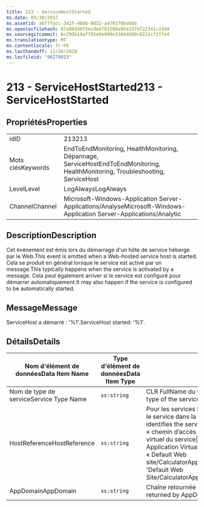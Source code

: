 ```yaml
---
title: 213 - ServiceHostStarted
ms.date: 03/30/2017
ms.assetid: a6f7facc-342f-46bb-9d52-a470178ba6bb
ms.openlocfilehash: 87a98d30f5ecde6f81580a95e337df22341c23d4
ms.sourcegitcommit: bc293b14af795e0e999e3304dd40c0222cf2ffe4
ms.translationtype: MT
ms.contentlocale: fr-FR
ms.lasthandoff: 11/26/2020
ms.locfileid: "96279023"
---
```

# <a name="213---servicehoststarted"></a><span data-ttu-id="a24e6-102">213 - ServiceHostStarted</span><span class="sxs-lookup"><span data-stu-id="a24e6-102">213 - ServiceHostStarted</span></span>

## <a name="properties"></a><span data-ttu-id="a24e6-103">Propriétés</span><span class="sxs-lookup"><span data-stu-id="a24e6-103">Properties</span></span>  
  
|||  
|-|-|  
|<span data-ttu-id="a24e6-104">id</span><span class="sxs-lookup"><span data-stu-id="a24e6-104">ID</span></span>|<span data-ttu-id="a24e6-105">213</span><span class="sxs-lookup"><span data-stu-id="a24e6-105">213</span></span>|  
|<span data-ttu-id="a24e6-106">Mots clés</span><span class="sxs-lookup"><span data-stu-id="a24e6-106">Keywords</span></span>|<span data-ttu-id="a24e6-107">EndToEndMonitoring, HealthMonitoring, Dépannage, ServiceHost</span><span class="sxs-lookup"><span data-stu-id="a24e6-107">EndToEndMonitoring, HealthMonitoring, Troubleshooting, ServiceHost</span></span>|  
|<span data-ttu-id="a24e6-108">Level</span><span class="sxs-lookup"><span data-stu-id="a24e6-108">Level</span></span>|<span data-ttu-id="a24e6-109">LogAlways</span><span class="sxs-lookup"><span data-stu-id="a24e6-109">LogAlways</span></span>|  
|<span data-ttu-id="a24e6-110">Channel</span><span class="sxs-lookup"><span data-stu-id="a24e6-110">Channel</span></span>|<span data-ttu-id="a24e6-111">Microsoft-Windows-Application Server-Applications/Analyse</span><span class="sxs-lookup"><span data-stu-id="a24e6-111">Microsoft-Windows-Application Server-Applications/Analytic</span></span>|  
  
## <a name="description"></a><span data-ttu-id="a24e6-112">Description</span><span class="sxs-lookup"><span data-stu-id="a24e6-112">Description</span></span>  

 <span data-ttu-id="a24e6-113">Cet événement est émis lors du démarrage d'un hôte de service hébergé par le Web.</span><span class="sxs-lookup"><span data-stu-id="a24e6-113">This event is emitted when a Web-hosted service host is started.</span></span> <span data-ttu-id="a24e6-114">Cela se produit en général lorsque le service est activé par un message.</span><span class="sxs-lookup"><span data-stu-id="a24e6-114">This typically happens when the service is activated by a message.</span></span> <span data-ttu-id="a24e6-115">Cela peut également arriver si le service est configuré pour démarrer automatiquement.</span><span class="sxs-lookup"><span data-stu-id="a24e6-115">It may also happen if the service is configured to be automatically started.</span></span>  
  
## <a name="message"></a><span data-ttu-id="a24e6-116">Message</span><span class="sxs-lookup"><span data-stu-id="a24e6-116">Message</span></span>  

 <span data-ttu-id="a24e6-117">ServiceHost a démarré : '%1'.</span><span class="sxs-lookup"><span data-stu-id="a24e6-117">ServiceHost started: '%1'.</span></span>  
  
## <a name="details"></a><span data-ttu-id="a24e6-118">Détails</span><span class="sxs-lookup"><span data-stu-id="a24e6-118">Details</span></span>  
  
|<span data-ttu-id="a24e6-119">Nom d'élément de données</span><span class="sxs-lookup"><span data-stu-id="a24e6-119">Data Item Name</span></span>|<span data-ttu-id="a24e6-120">Type d'élément de données</span><span class="sxs-lookup"><span data-stu-id="a24e6-120">Data Item Type</span></span>|<span data-ttu-id="a24e6-121">Description</span><span class="sxs-lookup"><span data-stu-id="a24e6-121">Description</span></span>|  
|--------------------|--------------------|-----------------|  
|<span data-ttu-id="a24e6-122">Nom de type de service</span><span class="sxs-lookup"><span data-stu-id="a24e6-122">Service Type Name</span></span>|`xs:string`|<span data-ttu-id="a24e6-123">CLR FullName du type de l'implémentation de service.</span><span class="sxs-lookup"><span data-stu-id="a24e6-123">The CLR FullName of the type of the service implementation.</span></span>|  
|<span data-ttu-id="a24e6-124">HostReference</span><span class="sxs-lookup"><span data-stu-id="a24e6-124">HostReference</span></span>|`xs:string`|<span data-ttu-id="a24e6-125">Pour les services hébergés par le Web, ce champ identifie de manière unique le service dans la hiérarchie Web.</span><span class="sxs-lookup"><span data-stu-id="a24e6-125">For Web hosted services, this field uniquely identifies the service in the Web hierarchy.</span></span> <span data-ttu-id="a24e6-126">Son format est défini en tant que « chemin d’accès virtuel de l’application nom du site Web&#124;chemin d’accès virtuel du service&#124;ServiceName ».</span><span class="sxs-lookup"><span data-stu-id="a24e6-126">Its format is defined as 'Web Site Name Application Virtual Path&#124;Service Virtual Path&#124;ServiceName'.</span></span> <span data-ttu-id="a24e6-127">Exemple : « Default Web site/CalculatorApplication&#124;/CalculatorService.svc&#124;CalculatorService ».</span><span class="sxs-lookup"><span data-stu-id="a24e6-127">Example: 'Default Web Site/CalculatorApplication&#124;/CalculatorService.svc&#124;CalculatorService'.</span></span>|  
|<span data-ttu-id="a24e6-128">AppDomain</span><span class="sxs-lookup"><span data-stu-id="a24e6-128">AppDomain</span></span>|`xs:string`|<span data-ttu-id="a24e6-129">Chaîne retournée par AppDomain.CurrentDomain.FriendlyName.</span><span class="sxs-lookup"><span data-stu-id="a24e6-129">The string returned by AppDomain.CurrentDomain.FriendlyName.</span></span>|
